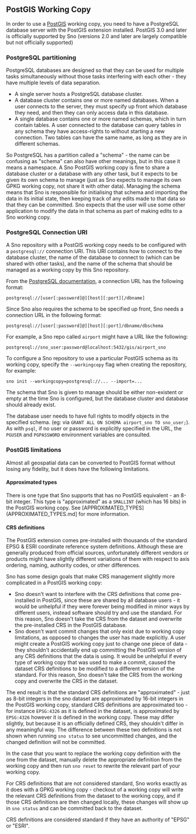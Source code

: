 PostGIS Working Copy
--------------------

In order to use a [PostGIS](https://postgis.net/) working copy, you need to have a PostgreSQL database server with the PostGIS extension installed. PostGIS 3.0 and later is officially supported by Sno (versions 2.0 and later are largely compatible but not officially supported)

### PostgreSQL partitioning

PostgreSQL databases are designed so that they can be used for multiple tasks simultaneously without those tasks interfering with each other - they have multiple levels of data separation.

* A single server hosts a PostgreSQL database cluster.
* A database cluster contains one or more named databases. When a user connects to the server, they must specify up front which database they need, and then they can only access data in this database.
* A single database contains one or more named schemas, which in turn contain tables. A user connected to the database can query tables in any schema they have access-rights to without starting a new connection. Two tables can have the same name, as long as they are in different schemas.

So PostgreSQL has a partition called a "schema" - the name can be confusing as "schema" can also have other meanings, but in this case it means a namespace. A Sno PostGIS working copy is fine to share a database cluster or a database with any other task, but it expects to be given its own schema to manage (just as Sno expects to manage its own GPKG working copy, not share it with other data). Managing the schema means that Sno is responsible for initialising that schema and importing the data in its initial state, then keeping track of any edits made to that data so that they can be committed. Sno expects that the user will use some other application to modify the data in that schema as part of making edits to a Sno working copy.

### PostgreSQL Connection URI

A Sno repository with a PostGIS working copy needs to be configured with a `postgresql://` connection URI. This URI contains how to connect to the database cluster, the name of the database to connect to (which can be shared with other tasks), and the name of the schema that should be managed as a working copy by this Sno repository.

From the [PostgreSQL documentation](https://www.postgresql.org/docs/current/libpq-connect.html#LIBPQ-CONNSTRING), a connection URL has the following format:

`postgresql://[user[:password]@][host][:port][/dbname]`

Since Sno also requires the schema to be specified up front, Sno needs a connection URL in the following format:

`postgresql://[user[:password]@][host][:port]/dbname/dbschema`

For example, a Sno repo called `airport` might have a URL like the following:

`postgresql://sno_user:password@localhost:5432/gis/airport_sno`

To configure a Sno repository to use a particular PostGIS schema as its working copy, specify the `--workingcopy` flag when creating the repository, for example:

`sno init --workingcopy=postgresql://... --import=...`

The schema that Sno is given to manage should be either non-existent or empty at the time Sno is configured, but the database cluster and database should already exist.

The database user needs to have full rights to modify objects in the specified schema. (eg: via `GRANT ALL ON SCHEMA airport_sno TO sno_user;`). As with `psql`, if no user or password is explicitly specified in the URL, the `PGUSER` and `PGPASSWORD` environment variables are consulted.

### PostGIS limitations

Almost all geospatial data can be converted to PostGIS format without losing any fidelity, but it does have the following limitations.

#### Approximated types

There is one type that Sno supports that has no PostGIS equivalent - an 8-bit integer. This type is "approximated" as a `SMALLINT` (which has 16 bits) in the PostGIS working copy. See [APPROXIMATED_TYPES](APPROXIMATED_TYPES.md] for more information.

#### CRS definitions

The PostGIS extension comes pre-installed with thousands of the standard EPSG & ESRI coordinate reference system definitions. Although these are generally produced from official sources, unfortunately different vendors or products might have slightly different variations of them with respect to axis ordering, naming, authority codes, or other differences.

Sno has some design goals that make CRS management slightly more complicated in a PostGIS working copy:

* Sno doesn't want to interfere with the CRS definitions that come pre-installed in PostGIS, since these are shared by all database users - it would be unhelpful if they were forever being modified in minor ways by different users, instead software should try and use the standard.
For this reason, Sno doesn't take the CRS from the dataset and overwrite the pre-installed CRS in the PostGIS database.
* Sno doesn't want commit changes that only exist due to working copy limitations, as opposed to changes the user has made explicitly. A user might create a PostGIS working copy just to change one piece of data - they shouldn't accidentally end up committing the PostGIS version of any CRS definitions that the data is using. It would be unhelpful if every type of working copy that was used to make a commit, caused the dataset CRS definitions to be modified to a different version of the standard. For this reason, Sno doesn't take the CRS from the working copy and overwrite the CRS in the dataset.

The end result is that the standard CRS definitions are "approximated" - just as 8-bit integers in the sno dataset are approximated by 16-bit integers in the PostGIS working copy, standard CRS definitions are approximated too - for instance `EPSG:4326` as it is defined in the dataset, is approximated by `EPSG:4326` however it is defined in the working copy. These may differ slightly, but because it is an officially defined CRS, they shouldn't differ in any meaningful way. The difference between these two definitions is not shown when running `sno status` to see uncommitted changes, and the changed definition will not be committed.

In the case that you want to replace the working copy definition with the one from the dataset, manually delete the appropriate definition from the working copy and then run `sno reset` to rewrite the relevant part of your working copy.

For CRS definitions that are not considered standard, Sno works exactly as it does with a GPKG working copy - checkout of a working copy will write the relevant CRS definitions from the dataset to the working copy, and if those CRS definitions are then changed locally, these changes will show up in `sno status` and can be committed back to the dataset.

CRS definitions are considered standard if they have an authority of "EPSG" or "ESRI".
